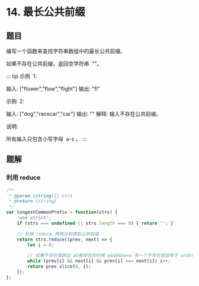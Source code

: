 # 14. 最长公共前缀

## 题目

编写一个函数来查找字符串数组中的最长公共前缀。

如果不存在公共前缀，返回空字符串  ""。

::: tip
示例  1:

输入: ["flower","flow","flight"]
输出: "fl"

示例  2:

输入: ["dog","racecar","car"]
输出: ""
解释: 输入不存在公共前缀。

说明:

所有输入只包含小写字母  a-z 。
:::

## 题解

### 利用 reduce

```JavaScript
/**
 * @param {string[]} strs
 * @return {string}
 */
var longestCommonPrefix = function(strs) {
    'use strict';
    if (strs === undefined || strs.length === 0) { return ''; }

    // 利用 reduce 两两比较得到公共前缀
    return strs.reduce((prev, next) => {
        let i = 0;

        // 如果不存在就跳出 ab都存在的时候 a&&b&&a=a 有一个不存在就会等于 undefined
        while (prev[i] && next[i] && prev[i] === next[i]) i++;
        return prev.slice(0, i);
    });
};

```
